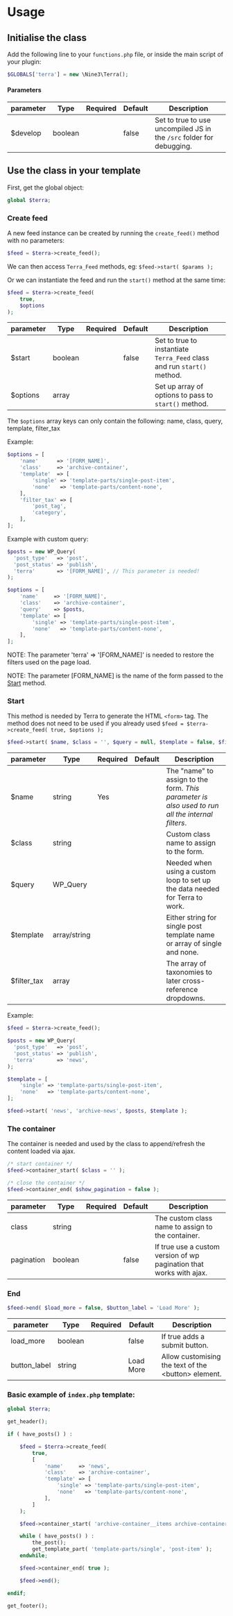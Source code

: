 # Usage

## Initialise the class

Add the following line to your `functions.php` file, or inside the main script of your plugin:

```php
$GLOBALS['terra'] = new \Nine3\Terra();
```

#### Parameters

| parameter   | Type    | Required | Default |Description |
| ----------- | ------- | -------- | ------- | -------------------------------------------------------------- |
| \$develop | boolean |          | false    | Set to true to use uncompiled JS in the `/src` folder for debugging. |

## Use the class in your template

First, get the global object:

```php
global $terra;
```

### Create feed

A new feed instance can be created by running the `create_feed()` method with no parameters:

```php
$feed = $terra->create_feed();
```

We can then access `Terra_Feed` methods, eg: `$feed->start( $params );`

Or we can instantiate the feed and run the `start()` method at the same time:

```php
$feed = $terra->create_feed(
	true,
	$options
);
```

| parameter   | Type    | Required | Default | Description |
| ----------- | ------- | -------- | ------- | -------------------------------------------------------------- |
| \$start | boolean |          | false    | Set to true to instantiate `Terra_Feed` class and run `start()` method. |
| \$options | array |          |     | Set up array of options to pass to `start()` method. |

The `$options` array keys can only contain the following: name, class, query, template, filter_tax

Example:

```php
$options = [
	'name'      => '[FORM_NAME]',
	'class'     => 'archive-container',
	'template'  => [
		'single' => 'template-parts/single-post-item',
		'none'   => 'template-parts/content-none',
	],
	'filter_tax' => [
		'post_tag',
		'category',
	],
];
```

Example with custom query:

```php
$posts = new WP_Query(
  'post_type'   => 'post',
  'post_status' => 'publish',
  'terra'       => '[FORM_NAME]', // This parameter is needed!
);

$options = [
	'name'     => '[FORM_NAME]',
	'class'    => 'archive-container',
	'query'    => $posts,
	'template' => [
		'single' => 'template-parts/single-post-item',
		'none'   => 'template-parts/content-none',
	],
];
```

NOTE: The parameter 'terra' => '[FORM_NAME]' is needed to restore the filters used on the page load.

NOTE: The parameter [FORM_NAME] is the name of the form passed to the [Start]() method.

### Start

This method is needed by Terra to generate the HTML `<form>` tag. The method does not need to be used if you already used `$feed = $terra->create_feed( true, $options );`

```php
$feed->start( $name, $class = '', $query = null, $template = false, $filter_tax = false );
```
| parameter   | Type    | Required | Default | Description |
| ----------- | ------- | -------- | ------- | -------------------------------------------------------------- |
| \$name | string | Yes | | The "name" to assign to the form. _This parameter is also used to run all the internal filters_. |
| \$class | string | | | Custom class name to assign to the form. |
| \$query | WP_Query | | | Needed when using a custom loop to set up the data needed for Terra to work. |
| \$template | array/string | | | Either string for single post template name or array of single and none. |
| \$filter_tax | array | | | The array of taxonomies to later cross-reference dropdowns. |

Example:

```php
$feed = $terra->create_feed();

$posts = new WP_Query(
  'post_type'   => 'post',
  'post_status' => 'publish',
  'terra'       => 'news',
);

$template = [
	'single' => 'template-parts/single-post-item',
	'none'   => 'template-parts/content-none',
];

$feed->start( 'news', 'archive-news', $posts, $template );
```

### The container

The container is needed and used by the class to append/refresh the content loaded via ajax.

```php
/* start container */
$feed->container_start( $class = '' );

/* close the container */
$feed->container_end( $show_pagination = false );
```

| parameter  | Type    | Required | Default | Description |
| ---------- | ------- | -------- | ------- | ---------------------------------------------------------------------- |
| class | string  | | | The custom class name to assign to the container. |
| pagination | boolean | | false   | If true use a custom version of wp pagination that works with ajax. |

### End

```php
$feed->end( $load_more = false, $button_label = 'Load More' );
```

| parameter    | Type    | Required | Default   | Description |
| ------------ | ------- | -------- | --------- | -------------------------------------------------------------------------------------------- |
| load_more | boolean | | false | If true adds a submit button. |
| button_label| string  | | Load More | Allow customising the text of the &lt;button&gt; element. |

### Basic example of `index.php` template:

```php
global $terra;

get_header();

if ( have_posts() ) :

	$feed = $terra->create_feed(
		true,
		[
			'name'     => 'news',
			'class'    => 'archive-container',
			'template' => [
				'single' => 'template-parts/single-post-item',
				'none'   => 'template-parts/content-none',
			],
		]
	);

	$feed->container_start( 'archive-container__items archive-container__items--news' );

	while ( have_posts() ) :
		the_post();
		get_template_part( 'template-parts/single', 'post-item' );
	endwhile;

	$feed->container_end( true );

	$feed->end();

endif;

get_footer();
```
